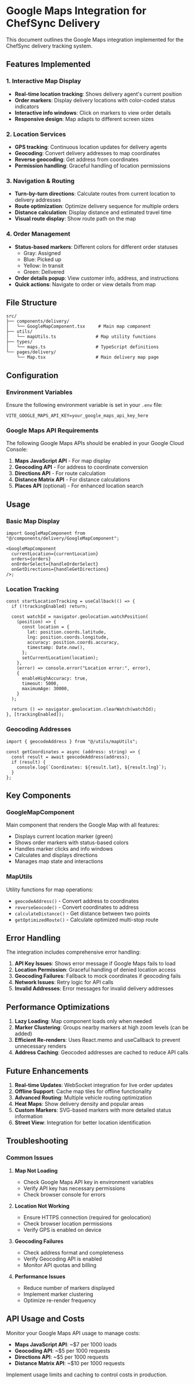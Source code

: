 # Google Maps Integration for ChefSync Delivery

This document outlines the Google Maps integration implemented for the ChefSync delivery tracking system.

## Features Implemented

### 1. Interactive Map Display

- **Real-time location tracking**: Shows delivery agent's current position
- **Order markers**: Display delivery locations with color-coded status indicators
- **Interactive info windows**: Click on markers to view order details
- **Responsive design**: Map adapts to different screen sizes

### 2. Location Services

- **GPS tracking**: Continuous location updates for delivery agents
- **Geocoding**: Convert delivery addresses to map coordinates
- **Reverse geocoding**: Get address from coordinates
- **Permission handling**: Graceful handling of location permissions

### 3. Navigation & Routing

- **Turn-by-turn directions**: Calculate routes from current location to delivery addresses
- **Route optimization**: Optimize delivery sequence for multiple orders
- **Distance calculation**: Display distance and estimated travel time
- **Visual route display**: Show route path on the map

### 4. Order Management

- **Status-based markers**: Different colors for different order statuses
  - Gray: Assigned
  - Blue: Picked up
  - Yellow: In transit
  - Green: Delivered
- **Order details popup**: View customer info, address, and instructions
- **Quick actions**: Navigate to order or view details from map

## File Structure

```
src/
├── components/delivery/
│   └── GoogleMapComponent.tsx     # Main map component
├── utils/
│   └── mapUtils.ts               # Map utility functions
├── types/
│   └── maps.ts                   # TypeScript definitions
└── pages/delivery/
    └── Map.tsx                   # Main delivery map page
```

## Configuration

### Environment Variables

Ensure the following environment variable is set in your `.env` file:

```env
VITE_GOOGLE_MAPS_API_KEY=your_google_maps_api_key_here
```

### Google Maps API Requirements

The following Google Maps APIs should be enabled in your Google Cloud Console:

1. **Maps JavaScript API** - For map display
2. **Geocoding API** - For address to coordinate conversion
3. **Directions API** - For route calculation
4. **Distance Matrix API** - For distance calculations
5. **Places API** (optional) - For enhanced location search

## Usage

### Basic Map Display

```tsx
import GoogleMapComponent from "@/components/delivery/GoogleMapComponent";

<GoogleMapComponent
  currentLocation={currentLocation}
  orders={orders}
  onOrderSelect={handleOrderSelect}
  onGetDirections={handleGetDirections}
/>;
```

### Location Tracking

```tsx
const startLocationTracking = useCallback(() => {
  if (!trackingEnabled) return;

  const watchId = navigator.geolocation.watchPosition(
    (position) => {
      const location = {
        lat: position.coords.latitude,
        lng: position.coords.longitude,
        accuracy: position.coords.accuracy,
        timestamp: Date.now(),
      };
      setCurrentLocation(location);
    },
    (error) => console.error("Location error:", error),
    {
      enableHighAccuracy: true,
      timeout: 5000,
      maximumAge: 30000,
    }
  );

  return () => navigator.geolocation.clearWatch(watchId);
}, [trackingEnabled]);
```

### Geocoding Addresses

```tsx
import { geocodeAddress } from "@/utils/mapUtils";

const getCoordinates = async (address: string) => {
  const result = await geocodeAddress(address);
  if (result) {
    console.log(`Coordinates: ${result.lat}, ${result.lng}`);
  }
};
```

## Key Components

### GoogleMapComponent

Main component that renders the Google Map with all features:

- Displays current location marker (green)
- Shows order markers with status-based colors
- Handles marker clicks and info windows
- Calculates and displays directions
- Manages map state and interactions

### MapUtils

Utility functions for map operations:

- `geocodeAddress()` - Convert address to coordinates
- `reverseGeocode()` - Convert coordinates to address
- `calculateDistance()` - Get distance between two points
- `getOptimizedRoute()` - Calculate optimized multi-stop route

## Error Handling

The integration includes comprehensive error handling:

1. **API Key Issues**: Shows error message if Google Maps fails to load
2. **Location Permission**: Graceful handling of denied location access
3. **Geocoding Failures**: Fallback to mock coordinates if geocoding fails
4. **Network Issues**: Retry logic for API calls
5. **Invalid Addresses**: Error messages for invalid delivery addresses

## Performance Optimizations

1. **Lazy Loading**: Map component loads only when needed
2. **Marker Clustering**: Groups nearby markers at high zoom levels (can be added)
3. **Efficient Re-renders**: Uses React.memo and useCallback to prevent unnecessary renders
4. **Address Caching**: Geocoded addresses are cached to reduce API calls

## Future Enhancements

1. **Real-time Updates**: WebSocket integration for live order updates
2. **Offline Support**: Cache map tiles for offline functionality
3. **Advanced Routing**: Multiple vehicle routing optimization
4. **Heat Maps**: Show delivery density and popular areas
5. **Custom Markers**: SVG-based markers with more detailed status information
6. **Street View**: Integration for better location identification

## Troubleshooting

### Common Issues

1. **Map Not Loading**

   - Check Google Maps API key in environment variables
   - Verify API key has necessary permissions
   - Check browser console for errors

2. **Location Not Working**

   - Ensure HTTPS connection (required for geolocation)
   - Check browser location permissions
   - Verify GPS is enabled on device

3. **Geocoding Failures**

   - Check address format and completeness
   - Verify Geocoding API is enabled
   - Monitor API quotas and billing

4. **Performance Issues**
   - Reduce number of markers displayed
   - Implement marker clustering
   - Optimize re-render frequency

## API Usage and Costs

Monitor your Google Maps API usage to manage costs:

- **Maps JavaScript API**: ~$7 per 1000 loads
- **Geocoding API**: ~$5 per 1000 requests
- **Directions API**: ~$5 per 1000 requests
- **Distance Matrix API**: ~$10 per 1000 requests

Implement usage limits and caching to control costs in production.
